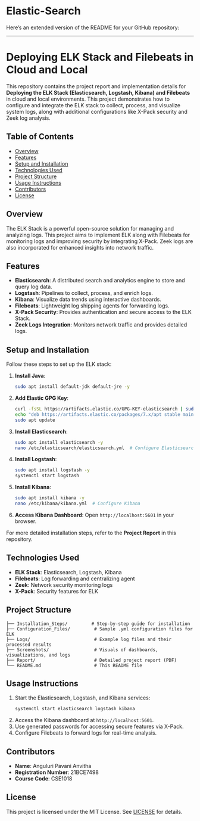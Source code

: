 # Elastic-Search
Here’s an extended version of the README for your GitHub repository:  

---

# Deploying ELK Stack and Filebeats in Cloud and Local  

This repository contains the project report and implementation details for **Deploying the ELK Stack (Elasticsearch, Logstash, Kibana) and Filebeats** in cloud and local environments. This project demonstrates how to configure and integrate the ELK stack to collect, process, and visualize system logs, along with additional configurations like X-Pack security and Zeek log analysis.

## Table of Contents  
- [Overview](#overview)  
- [Features](#features)  
- [Setup and Installation](#setup-and-installation)  
- [Technologies Used](#technologies-used)  
- [Project Structure](#project-structure)  
- [Usage Instructions](#usage-instructions)  
- [Contributors](#contributors)  
- [License](#license)  

## Overview  
The ELK Stack is a powerful open-source solution for managing and analyzing logs. This project aims to implement ELK along with Filebeats for monitoring logs and improving security by integrating X-Pack. Zeek logs are also incorporated for enhanced insights into network traffic.  

## Features  
- **Elasticsearch**: A distributed search and analytics engine to store and query log data.  
- **Logstash**: Pipelines to collect, process, and enrich logs.  
- **Kibana**: Visualize data trends using interactive dashboards.  
- **Filebeats**: Lightweight log shipping agents for forwarding logs.  
- **X-Pack Security**: Provides authentication and secure access to the ELK Stack.  
- **Zeek Logs Integration**: Monitors network traffic and provides detailed logs.  

## Setup and Installation  
Follow these steps to set up the ELK stack:  

1. **Install Java**:  
   ```bash  
   sudo apt install default-jdk default-jre -y  
   ```  
2. **Add Elastic GPG Key**:  
   ```bash  
   curl -fsSL https://artifacts.elastic.co/GPG-KEY-elasticsearch | sudo apt-key add -  
   echo "deb https://artifacts.elastic.co/packages/7.x/apt stable main" | sudo tee /etc/apt/sources.list.d/elastic-7.x.list  
   sudo apt update  
   ```  
3. **Install Elasticsearch**:  
   ```bash  
   sudo apt install elasticsearch -y  
   nano /etc/elasticsearch/elasticsearch.yml  # Configure Elasticsearch  
   ```  
4. **Install Logstash**:  
   ```bash  
   sudo apt install logstash -y  
   systemctl start logstash  
   ```  
5. **Install Kibana**:  
   ```bash  
   sudo apt install kibana -y  
   nano /etc/kibana/kibana.yml  # Configure Kibana  
   ```  
6. **Access Kibana Dashboard**: Open `http://localhost:5601` in your browser.  

For more detailed installation steps, refer to the **Project Report** in this repository.  

## Technologies Used  
- **ELK Stack**: Elasticsearch, Logstash, Kibana  
- **Filebeats**: Log forwarding and centralizing agent  
- **Zeek**: Network security monitoring logs  
- **X-Pack**: Security features for ELK  

## Project Structure  
```plaintext  
├── Installation_Steps/         # Step-by-step guide for installation  
├── Configuration_Files/         # Sample .yml configuration files for ELK  
├── Logs/                        # Example log files and their processed results  
├── Screenshots/                 # Visuals of dashboards, visualizations, and logs  
├── Report/                      # Detailed project report (PDF)  
└── README.md                    # This README file  
```  

## Usage Instructions  
1. Start the Elasticsearch, Logstash, and Kibana services:  
   ```bash  
   systemctl start elasticsearch logstash kibana  
   ```  
2. Access the Kibana dashboard at `http://localhost:5601`.  
3. Use generated passwords for accessing secure features via X-Pack.  
4. Configure Filebeats to forward logs for real-time analysis.  

## Contributors  
- **Name**: Anguluri Pavani Anvitha  
- **Registration Number**: 21BCE7498  
- **Course Code**: CSE1018  

## License  
This project is licensed under the MIT License. See [LICENSE](LICENSE) for details.
